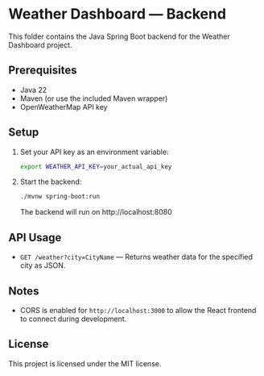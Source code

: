 # Weather Dashboard — Backend

This folder contains the Java Spring Boot backend for the Weather Dashboard project.

## Prerequisites
- Java 22
- Maven (or use the included Maven wrapper)
- OpenWeatherMap API key

## Setup
1. Set your API key as an environment variable:
	```bash
	export WEATHER_API_KEY=your_actual_api_key
	```
2. Start the backend:
	```bash
	./mvnw spring-boot:run
	```
	The backend will run on http://localhost:8080

## API Usage
- `GET /weather?city=CityName` — Returns weather data for the specified city as JSON.

## Notes
- CORS is enabled for `http://localhost:3000` to allow the React frontend to connect during development.

## License
This project is licensed under the MIT license.
